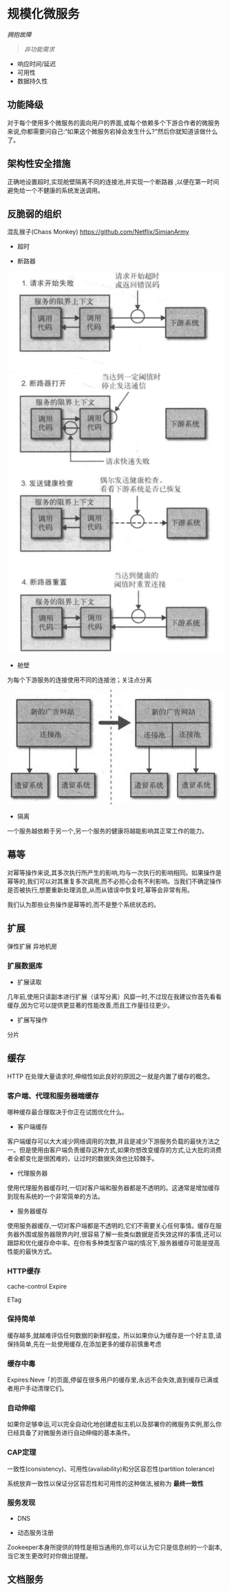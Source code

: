 # 规模化微服务

*拥抱故障*

> *非功能需求*
- 响应时间/延迟
- 可用性
- 数据持久性

## 功能降级

对于每个使用多个微服务的面向用户的界面,或每个依赖多个下游合作者的微服务来说,你都需要问自己:“如果这个微服务宕掉会发生什么?”然后你就知道该做什么了。

## 架构性安全措施

正确地设置超时,实现舱壁隔离不同的连接池,并实现一个断路器 ,以便在第一时间避免给一个不健康的系统发送调用。

## 反脆弱的组织

混乱猴子(Chaos Monkey) https://github.com/Netflix/SimianArmy

- 超时

- 断路器

![](assets/11-规模化微服务-1ae78.png)

- 舱壁

为每个下游服务的连接使用不同的连接池；关注点分离

![](assets/11-规模化微服务-1be0b.png)

- 隔离

一个服务越依赖于另一个,另一个服务的健康将越能影响其正常工作的能力。

## 幕等

对幂等操作来说,其多次执行所产生的影响,均与一次执行的影响相同。如果操作是幂等的,我们可以对其重复多次调用,而不必担心会有不利影响。当我们不确定操作是否被执行,想要重新处理消息,从而从错误中恢复时,幂等会非常有用。

我们认为那些业务操作是幂等的,而不是整个系统状态的。

## 扩展

弹性扩展 异地机房

### 扩展数据库

- 扩展读取

几年前,使用只读副本进行扩展（读写分离）风靡一时,不过现在我建议你首先看看缓存,因为它可以提供更显著的性能改善,而且工作量往往更少。

- 扩展写操作

分片

## 缓存

HTTP 在处理大量请求时,伸缩性如此良好的原因之一就是内置了缓存的概念。

### 客户端、代理和服务器端缓存

哪种缓存最合理取决于你正在试图优化什么。

- 客户端缓存

客户端缓存可以大大减少网络调用的次数,并且是减少下游服务负载的最快方法之一。但是使用由客户端负责缓存这种方式,如果你想改变缓存的方式,让大批的消费者全都变化是很困难的，让过时的数据失效也比较棘手。

- 代理服务器

使用代理服务器缓存时,一切对客户端和服务器都是不透明的。这通常是增加缓存到现有系统的一个非常简单的方法。

- 服务器缓存

使用服务器缓存,一切对客户端都是不透明的,它们不需要关心任何事情。缓存在服务器外围或服务器限界内时,很容易了解一些类似数据是否失效这样的事情,还可以跟踪和优化缓存命中率。在你有多种类型客户端的情况下,服务器缓存可能是提高性能的最快方式。

### HTTP缓存

cache-control  Expire

ETag

### 保持简单

缓存越多,就越难评估任何数据的新鲜程度。所以如果你认为缓存是一个好主意,请保持简单,先在一处使用缓存,在添加更多的缓存前慎重考虑

### 缓存中毒

Expires:Neve「的页面,停留在很多用户的缓存里,永远不会失效,直到缓存已满或者用户手动清理它们。

### 自动伸缩

如果你足够幸运,可以完全自动化地创建虚拟主机以及部署你的微服务实例,那么你已经具备了对微服务进行自动伸缩的基本条件。

### CAP定理

一致性(consistency)、可用性(availability)和分区容忍性(partition tolerance)

系统放弃一致性以保证分区容忍性和可用性的这种做法,被称为 **最终一致性**

### 服务发现

- DNS

- 动态服务注册

Zookeeper本身所提供的特性是相当通用的,你可以认为它只是信息树的一个副本,当它发生更改时对你做出提醒。

## 文档服务
